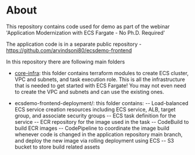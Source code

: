 # About
This repository contains code used for demo as part of the webinar 'Application Modernization with ECS Fargate - No Ph.D. Required'

The application code is in a separate public repository - https://github.com/arvindsoni80/ecsdemo-frontend 

In this repository there are following main folders
- [core-infra](https://github.com/arvindsoni80/ecs-fg-terraform-webinar-demo/tree/main/core-infra): this folder contains terraform modules to create ECS cluster, VPC and subnets, and task execution role. This is all the infrastructure that is needed to get started with ECS Fargate! You may not even need to create the VPC and subnets and can use the existing ones.


- ecsdemo-frontend-deployment/: this folder contains:
-- Load-balanced ECS service creation resources including ECS service, ALB, target group, and associate security groups
-- ECS task definition for the service
-- ECR repository for the image used in the task
-- CodeBuild to build ECR images
-- CodePipeline to coordinate the image build whenever code is changed in the application repository main branch, and deploy the new image via rolling deployment using ECS 
-- S3 bucket to store build related assets



